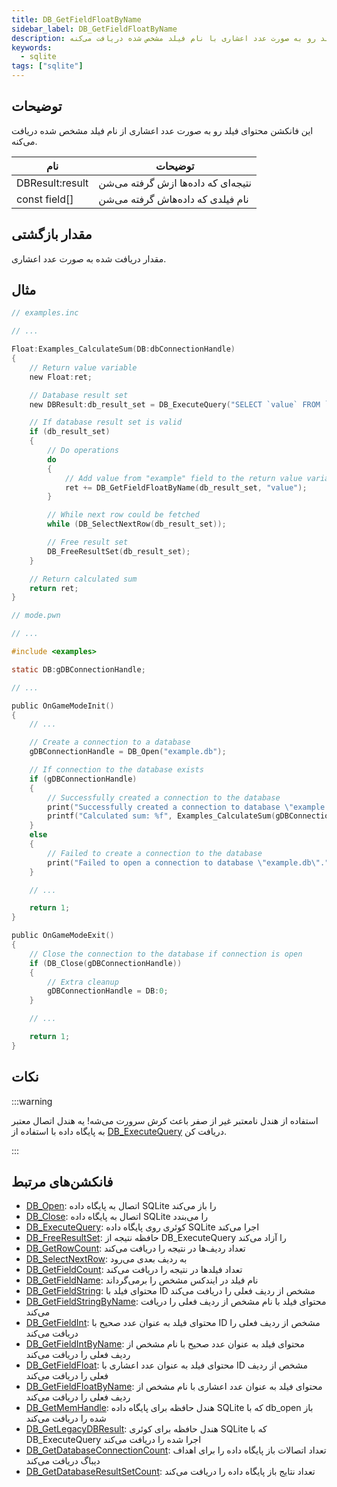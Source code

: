 ```yaml
---
title: DB_GetFieldFloatByName
sidebar_label: DB_GetFieldFloatByName
description: محتوای فیلد رو به صورت عدد اعشاری با نام فیلد مشخص شده دریافت می‌کنه.
keywords:
  - sqlite
tags: ["sqlite"]
---
```


## توضیحات

این فانکشن محتوای فیلد رو به صورت عدد اعشاری از نام فیلد مشخص شده دریافت می‌کنه.

| نام             | توضیحات                               |
| --------------- | ------------------------------------- |
| DBResult:result | نتیجه‌ای که داده‌ها ازش گرفته می‌شن     |
| const field[]   | نام فیلدی که داده‌هاش گرفته می‌شن      |

## مقدار بازگشتی

مقدار دریافت شده به صورت عدد اعشاری.

## مثال

```c
// examples.inc

// ...

Float:Examples_CalculateSum(DB:dbConnectionHandle)
{
    // Return value variable
    new Float:ret;

    // Database result set
    new DBResult:db_result_set = DB_ExecuteQuery("SELECT `value` FROM `examples`");

    // If database result set is valid
    if (db_result_set)
    {
        // Do operations
        do
        {
            // Add value from "example" field to the return value variable
            ret += DB_GetFieldFloatByName(db_result_set, "value");
        }

        // While next row could be fetched
        while (DB_SelectNextRow(db_result_set));

        // Free result set
        DB_FreeResultSet(db_result_set);
    }

    // Return calculated sum
    return ret;
}
```

```c
// mode.pwn

// ...

#include <examples>

static DB:gDBConnectionHandle;

// ...

public OnGameModeInit()
{
    // ...

    // Create a connection to a database
    gDBConnectionHandle = DB_Open("example.db");

    // If connection to the database exists
    if (gDBConnectionHandle)
    {
        // Successfully created a connection to the database
        print("Successfully created a connection to database \"example.db\".");
        printf("Calculated sum: %f", Examples_CalculateSum(gDBConnectionHandle));
    }
    else
    {
        // Failed to create a connection to the database
        print("Failed to open a connection to database \"example.db\".");
    }

    // ...

    return 1;
}

public OnGameModeExit()
{
    // Close the connection to the database if connection is open
    if (DB_Close(gDBConnectionHandle))
    {
        // Extra cleanup
        gDBConnectionHandle = DB:0;
    }

    // ...

    return 1;
}
```

## نکات

:::warning

استفاده از هندل نامعتبر غیر از صفر باعث کرش سرورت می‌شه! یه هندل اتصال معتبر به پایگاه داده با استفاده از [DB_ExecuteQuery](DB_ExecuteQuery) دریافت کن.

:::

## فانکشن‌های مرتبط

- [DB_Open](DB_Open): اتصال به پایگاه داده SQLite را باز می‌کند
- [DB_Close](DB_Close): اتصال به پایگاه داده SQLite را می‌بندد
- [DB_ExecuteQuery](DB_ExecuteQuery): کوئری روی پایگاه داده SQLite اجرا می‌کند
- [DB_FreeResultSet](DB_FreeResultSet): حافظه نتیجه از DB_ExecuteQuery را آزاد می‌کند
- [DB_GetRowCount](DB_GetRowCount): تعداد ردیف‌ها در نتیجه را دریافت می‌کند
- [DB_SelectNextRow](DB_SelectNextRow): به ردیف بعدی می‌رود
- [DB_GetFieldCount](DB_GetFieldCount): تعداد فیلدها در نتیجه را دریافت می‌کند
- [DB_GetFieldName](DB_GetFieldName): نام فیلد در ایندکس مشخص را برمی‌گرداند
- [DB_GetFieldString](DB_GetFieldString): محتوای فیلد با ID مشخص از ردیف فعلی را دریافت می‌کند
- [DB_GetFieldStringByName](DB_GetFieldStringByName): محتوای فیلد با نام مشخص از ردیف فعلی را دریافت می‌کند
- [DB_GetFieldInt](DB_GetFieldInt): محتوای فیلد به عنوان عدد صحیح با ID مشخص از ردیف فعلی را دریافت می‌کند
- [DB_GetFieldIntByName](DB_GetFieldIntByName): محتوای فیلد به عنوان عدد صحیح با نام مشخص از ردیف فعلی را دریافت می‌کند
- [DB_GetFieldFloat](DB_GetFieldFloat): محتوای فیلد به عنوان عدد اعشاری با ID مشخص از ردیف فعلی را دریافت می‌کند
- [DB_GetFieldFloatByName](DB_GetFieldFloatByName): محتوای فیلد به عنوان عدد اعشاری با نام مشخص از ردیف فعلی را دریافت می‌کند
- [DB_GetMemHandle](DB_GetMemHandle): هندل حافظه برای پایگاه داده SQLite که با db_open باز شده را دریافت می‌کند
- [DB_GetLegacyDBResult](DB_GetLegacyDBResult): هندل حافظه برای کوئری SQLite که با DB_ExecuteQuery اجرا شده را دریافت می‌کند
- [DB_GetDatabaseConnectionCount](DB_GetDatabaseConnectionCount): تعداد اتصالات باز پایگاه داده را برای اهداف دیباگ دریافت می‌کند
- [DB_GetDatabaseResultSetCount](DB_GetDatabaseResultSetCount): تعداد نتایج باز پایگاه داده را دریافت می‌کند